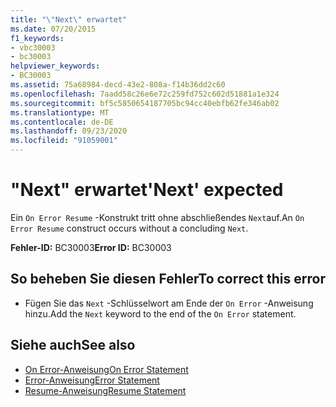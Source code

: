 ```yaml
---
title: "\"Next\" erwartet"
ms.date: 07/20/2015
f1_keywords:
- vbc30003
- bc30003
helpviewer_keywords:
- BC30003
ms.assetid: 75a68984-decd-43e2-808a-f14b36dd2c60
ms.openlocfilehash: 7aadd58c26e6e72c259fd752c602d51881a1e324
ms.sourcegitcommit: bf5c5850654187705bc94cc40ebfb62fe346ab02
ms.translationtype: MT
ms.contentlocale: de-DE
ms.lasthandoff: 09/23/2020
ms.locfileid: "91059001"
---
```

# <a name="next-expected"></a><span data-ttu-id="db69c-102">"Next" erwartet</span><span class="sxs-lookup"><span data-stu-id="db69c-102">'Next' expected</span></span>

<span data-ttu-id="db69c-103">Ein `On Error Resume` -Konstrukt tritt ohne abschließendes `Next`auf.</span><span class="sxs-lookup"><span data-stu-id="db69c-103">An `On Error Resume` construct occurs without a concluding `Next`.</span></span>  
  
 <span data-ttu-id="db69c-104">**Fehler-ID:** BC30003</span><span class="sxs-lookup"><span data-stu-id="db69c-104">**Error ID:** BC30003</span></span>  
  
## <a name="to-correct-this-error"></a><span data-ttu-id="db69c-105">So beheben Sie diesen Fehler</span><span class="sxs-lookup"><span data-stu-id="db69c-105">To correct this error</span></span>  
  
- <span data-ttu-id="db69c-106">Fügen Sie das `Next` -Schlüsselwort am Ende der `On Error` -Anweisung hinzu.</span><span class="sxs-lookup"><span data-stu-id="db69c-106">Add the `Next` keyword to the end of the `On Error` statement.</span></span>  
  
## <a name="see-also"></a><span data-ttu-id="db69c-107">Siehe auch</span><span class="sxs-lookup"><span data-stu-id="db69c-107">See also</span></span>

- [<span data-ttu-id="db69c-108">On Error-Anweisung</span><span class="sxs-lookup"><span data-stu-id="db69c-108">On Error Statement</span></span>](../language-reference/statements/on-error-statement.md)
- [<span data-ttu-id="db69c-109">Error-Anweisung</span><span class="sxs-lookup"><span data-stu-id="db69c-109">Error Statement</span></span>](../language-reference/statements/error-statement.md)
- [<span data-ttu-id="db69c-110">Resume-Anweisung</span><span class="sxs-lookup"><span data-stu-id="db69c-110">Resume Statement</span></span>](../language-reference/statements/resume-statement.md)
